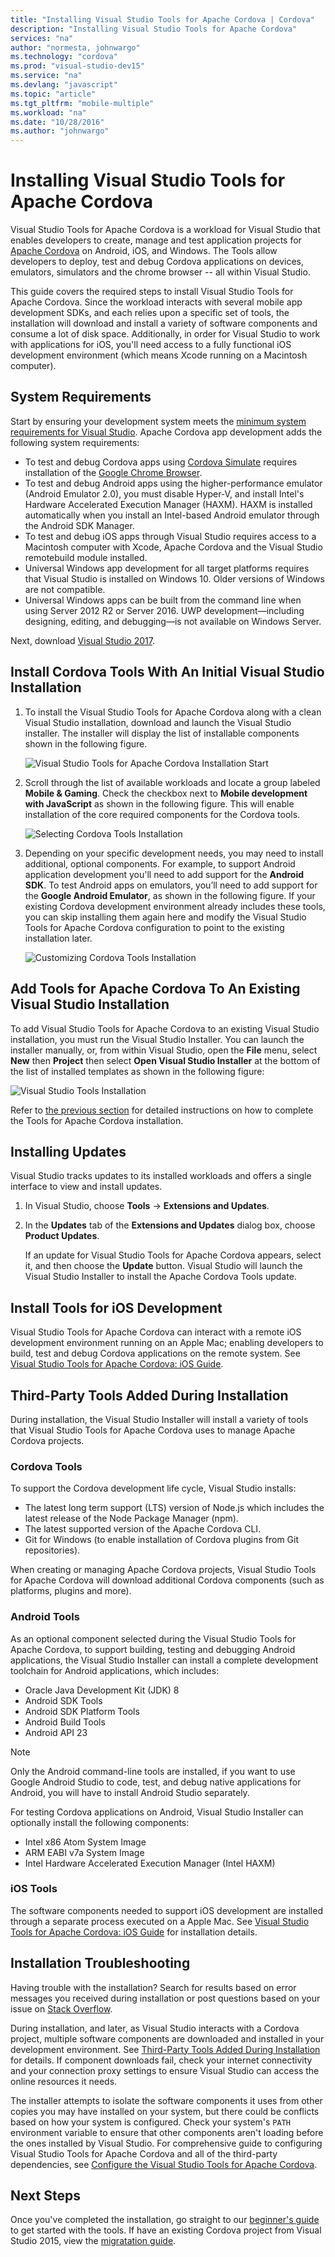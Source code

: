 ```yaml
---
title: "Installing Visual Studio Tools for Apache Cordova | Cordova"
description: "Installing Visual Studio Tools for Apache Cordova"
services: "na"
author: "normesta, johnwargo"
ms.technology: "cordova"
ms.prod: "visual-studio-dev15"
ms.service: "na"
ms.devlang: "javascript"
ms.topic: "article"
ms.tgt_pltfrm: "mobile-multiple"
ms.workload: "na"
ms.date: "10/28/2016"
ms.author: "johnwargo"
---
```


# Installing Visual Studio Tools for Apache Cordova

Visual Studio Tools for Apache Cordova is a workload for Visual Studio that enables developers to create, manage and test application projects for [Apache Cordova](https://cordova.apache.org/) on Android, iOS, and Windows. The Tools allow developers to deploy, test and debug Cordova applications on devices, emulators, simulators and the chrome browser -- all within Visual Studio.

This guide covers the required steps to install Visual Studio Tools for Apache Cordova. Since the workload interacts with several mobile app development SDKs, and each relies upon a specific set of tools, the installation will download and install a variety of software components and consume a lot of disk space. Additionally, in order for Visual Studio to work with applications for iOS, you'll need access to a fully functional iOS development environment (which means Xcode running on a Macintosh computer).

## System Requirements

Start by ensuring your development system meets the [minimum system requirements for Visual Studio](https://www.visualstudio.com/en-us/productinfo/vs2017-system-requirements-vs). Apache Cordova app development adds the following system requirements:

+ To test and debug Cordova apps using [Cordova Simulate](simulate-in-browser.md) requires installation of the [Google Chrome Browser](https://www.google.com/chrome/).
+ To test and debug Android apps using the higher-performance emulator (Android Emulator 2.0), you must disable Hyper-V, and install Intel's Hardware Accelerated Execution Manager (HAXM). HAXM is installed automatically when you install an Intel-based Android emulator through the Android SDK Manager.
+ To test and debug iOS apps through Visual Studio requires access to a Macintosh computer with Xcode, Apache Cordova and the Visual Studio remotebuild module installed.
+ Universal Windows app development for all target platforms requires that Visual Studio is installed on Windows 10. Older versions of Windows are not compatible.
+ Universal Windows apps can be built from the command line when using Server 2012 R2 or Server 2016. UWP development—including designing, editing, and debugging—is not available on Windows Server.

Next, download [Visual Studio 2017](https://www.visualstudio.com/vs/visual-studio-2017-rc/).

## <a id="install"></a>Install Cordova Tools With An Initial Visual Studio Installation

1.	To install the Visual Studio Tools for Apache Cordova along with a clean Visual Studio installation, download and launch the Visual Studio installer. The installer will display the list of installable components shown in the following figure.

	![Visual Studio Tools for Apache Cordova Installation Start](media/vs-taco-2017-install/vs-install-01.png)

2.	Scroll through the list of available workloads and locate a group labeled **Mobile & Gaming**. Check the checkbox next to **Mobile development with JavaScript** as shown in the following figure. This will enable installation of the core required components for the Cordova tools.

	![Selecting Cordova Tools Installation](media/vs-taco-2017-install/vs-install-02.png)

3.	Depending on your specific development needs, you may need to install additional, optional components. For example, to support Android application development you'll need to add support for the **Android SDK**. To test Android apps on emulators, you’ll need to add support for the **Google Android Emulator**, as shown in the following figure. If your existing Cordova development environment already includes these tools, you can skip installing them again here and modify the Visual Studio Tools for Apache Cordova configuration to point to the existing installation later.

	![Customizing Cordova Tools Installation](media/vs-taco-2017-install/vs-install-03.png)

## Add Tools for Apache Cordova To An Existing Visual Studio Installation

To add Visual Studio Tools for Apache Cordova to an existing Visual Studio installation, you must run the Visual Studio Installer. You can launch the installer manually, or, from within Visual Studio, open the **File** menu, select **New** then **Project** then select **Open Visual Studio Installer** at the bottom of the list of installed templates as shown in the following figure:

![Visual Studio Tools Installation](media/vs-taco-2017-install/vs-install-04.png)

Refer to [the previous section](#install) for detailed instructions on how to complete the Tools for Apache Cordova installation.

## Installing Updates

Visual Studio tracks updates to its installed workloads and offers a single interface to view and install updates.

1.	In Visual Studio, choose **Tools** -> **Extensions and Updates**.
2.	In the **Updates** tab of the **Extensions and Updates** dialog box, choose **Product Updates**.

	If an update for Visual Studio Tools for Apache Cordova appears, select it, and then choose the **Update** button. Visual Studio will launch the Visual Studio Installer to install the Apache Cordova Tools update.

## Install Tools for iOS Development

Visual Studio Tools for Apache Cordova can interact with a remote iOS development environment running on an Apple Mac; enabling developers to build, test and debug Cordova applications on the remote system. See [Visual Studio Tools for Apache Cordova: iOS Guide](ios-guide.md).

## <a id="third-party-tools"></a>Third-Party Tools Added During Installation

During installation, the Visual Studio Installer will install a variety of tools that Visual Studio Tools for Apache Cordova uses to manage Apache Cordova projects.

### Cordova Tools

To support the Cordova development life cycle, Visual Studio installs:

+ The latest long term support (LTS) version of Node.js which includes the latest release of the Node Package Manager (npm).
+ The latest supported version of the Apache Cordova CLI.
+ Git for Windows (to enable installation of Cordova plugins from Git repositories).

When creating or managing Apache Cordova projects, Visual Studio Tools for Apache Cordova will download additional Cordova components (such as platforms, plugins and more).

### Android Tools

As an optional component selected during the Visual Studio Tools for Apache Cordova, to support building, testing and debugging Android applications, the Visual Studio Installer can install a complete development toolchain for Android applications, which includes:

+ Oracle Java Development Kit (JDK) 8
+ Android SDK Tools
+ Android SDK Platform Tools
+ Android Build Tools
+ Android API 23

> [!NOTE]
> Only the Android command-line tools are installed, if you want to use Google Android Studio to code, test, and debug native applications for Android, you will have to install Android Studio separately.

For testing Cordova applications on Android, Visual Studio Installer can optionally install the following components:

+ Intel x86 Atom System Image
+ ARM EABI v7a System Image
+ Intel Hardware Accelerated Execution Manager (Intel HAXM)

### iOS Tools

The software components needed to support iOS development are installed through a separate process executed on a Apple Mac. See [Visual Studio Tools for Apache Cordova: iOS Guide](ios-guide.md) for installation details.

## <a name="troubleshooting"></a>Installation Troubleshooting

Having trouble with the installation? Search for results based on error messages you received during installation or post questions based on your issue on [Stack Overflow](http://stackoverflow.com/questions/tagged/visual-studio-cordova).

During installation, and later, as Visual Studio interacts with a Cordova project, multiple software components are downloaded and installed in your development environment. See [Third-Party Tools Added During Installation](#third-party-tools) for details. If component downloads fail, check your internet connectivity and your connection proxy settings to ensure Visual Studio can access the online resources it needs.

The installer attempts to isolate the software components it uses from other copies you may have installed on your system, but there could be conflicts based on how your system is configured. Check your system's `PATH` environment variable to ensure that other components aren't loading before the ones installed by Visual Studio. For comprehensive guide to configuring Visual Studio Tools for Apache Cordova and all of the third-party dependencies, see [Configure the Visual Studio Tools for Apache Cordova](../tips-workarounds/configuration-tips.md).

## Next Steps

Once you've completed the installation, go straight to our [beginner's guide](build-your-first-app.md) to get started with the tools. If have an existing Cordova project from Visual Studio 2015, view the [migratation guide](migrate-from-visual-studio-2015.md).
